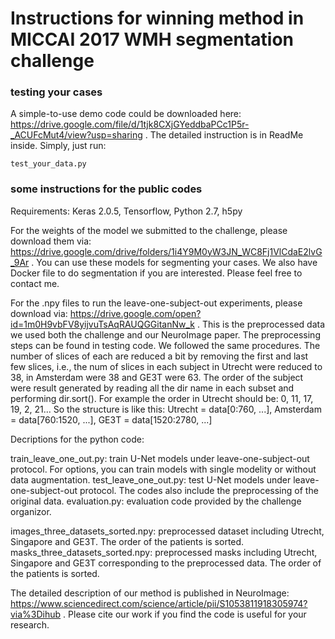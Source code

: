 # Instructions for winning method in MICCAI 2017 WMH segmentation challenge

### testing your cases
A simple-to-use demo code could be downloaded here: https://drive.google.com/file/d/1tjk8CXjGYeddbaPCc1P5r-_ACUFcMut4/view?usp=sharing . The detailed instruction is in ReadMe inside. 
Simply, just run: 
```
test_your_data.py
```


### some instructions for the public codes
Requirements: 
Keras 2.0.5, Tensorflow, Python 2.7, h5py


For the weights of the model we submitted to the challenge, please download them via: https://drive.google.com/drive/folders/1i4Y9M0yW3JN_WC8Fj1VlCdaE2lvG_9Ar . You can use these models for segmenting your cases. We also have Docker file to do segmentation if you are interested. Please feel free to contact me.   

For the .npy files to run the leave-one-subject-out experiments, please download via: https://drive.google.com/open?id=1m0H9vbFV8yijvuTsAqRAUQGGitanNw_k . This is the preprocessed data we used both the challenge and our NeuroImage paper. The preprocessing steps can be found in testing code. We followed the same procedures. The number of slices of each are reduced a bit by removing the first and last few slices, i.e., the num of slices in each subject in Utrecht were reduced to 38, in Amsterdam were 38 and GE3T were 63. The order of the subject were result generated by reading all the dir name in each subset and performing dir.sort(). For example the order in Utrecht should be: 0, 11, 17, 19, 2, 21...
So the structure is like this: Utrecht = data[0:760, ...], Amsterdam = data[760:1520, ...], GE3T = data[1520:2780, ...]


Decriptions for the python code:

train_leave_one_out.py: train U-Net models under leave-one-subject-out protocol. For options, you can train models with single modelity or without data augmentation.
test_leave_one_out.py: test U-Net models under leave-one-subject-out protocol. The codes also include the preprocessing of the original data.
evaluation.py: evaluation code provided by the challenge organizor. 

images_three_datasets_sorted.npy: preprocessed dataset including Utrecht, Singapore and GE3T. The order of the patients is sorted.
masks_three_datasets_sorted.npy: preprocessed masks including Utrecht, Singapore and GE3T corresponding to the preprocessed data. The order of the patients is sorted.



The detailed description of our method is published in NeuroImage: https://www.sciencedirect.com/science/article/pii/S1053811918305974?via%3Dihub .
Please cite our work if you find the code is useful for your research.


